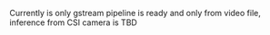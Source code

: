 Currently is only gstream pipeline is ready and only from video file, inference from CSI camera is TBD
